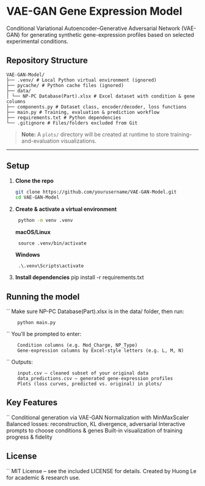 # VAE-GAN Gene Expression Model
Conditional Variational Autoencoder–Generative Adversarial Network (VAE-GAN) for generating synthetic gene-expression profiles based on selected experimental conditions.

## Repository Structure
```
VAE-GAN-Model/
├── .venv/ # Local Python virtual environment (ignored)
├── pycache/ # Python cache files (ignored)
├── data/
│ └── NP-PC Database(Part).xlsx # Excel dataset with condition & gene columns
├── components.py # Dataset class, encoder/decoder, loss functions
├── main.py # Training, evaluation & prediction workflow
├── requirements.txt # Python dependencies
└── .gitignore # Files/folders excluded from Git
```
> **Note:** A `plots/` directory will be created at runtime to store training-and-evaluation visualizations.

---

## Setup

1. **Clone the repo**  
   ```bash
   git clone https://github.com/yourusername/VAE-GAN-Model.git
   cd VAE-GAN-Model
2. **Create & activate a virtual environment**
   ```bash
    python -m venv .venv
   ```
    **macOS/Linux**
   ```
    source .venv/bin/activate
   ```
    **Windows**
   ```
    .\.venv\Scripts\activate
   ```
4. **Install dependencies**
    pip install -r requirements.txt

## Running the model
``
    Make sure NP-PC Database(Part).xlsx is in the data/ folder, then run: 

        python main.py

``
    You’ll be prompted to enter:

        Condition columns (e.g. Mod_Charge, NP_Type)
        Gene-expression columns by Excel-style letters (e.g. L, M, N)
``
    Outputs:

        input.csv – cleaned subset of your original data
        data_predictions.csv – generated gene-expression profiles
        Plots (loss curves, predicted vs. original) in plots/


## Key Features
``
    Conditional generation via VAE-GAN
    Normalization with MinMaxScaler
    Balanced losses: reconstruction, KL divergence, adversarial
    Interactive prompts to choose conditions & genes
    Built-in visualization of training progress & fidelity

## License
``
    MIT License – see the included LICENSE for details.
    Created by Huong Le for academic & research use.
